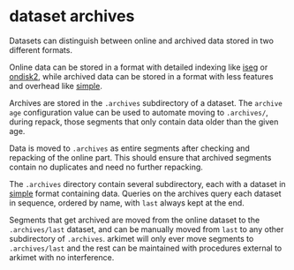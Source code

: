 # dataset archives

Datasets can distinguish between online and archived data stored in two
different formats.

Online data can be stored in a format with detailed indexing like
[iseg](ds-iseg.md) or [ondisk2](ds-ondisk2.md), while archived data can be
stored in a format with less features and overhead like [simple](ds-simple.md).

Archives are stored in the `.archives` subdirectory of a dataset. The `archive
age` configuration value can be used to automate moving to `.archives/`, during
repack, those segments that only contain data older than the given age.

Data is moved to `.archives` as entire segments after checking and repacking of
the online part. This should ensure that archived segments contain no
duplicates and need no further repacking.

The `.archives` directory contain several subdirectory, each with a dataset in
[simple](ds-simple.md) format containing data. Queries on the archives query
each dataset in sequence, ordered by name, with `last` always kept at the end.

Segments that get archived are moved from the online dataset to the
`.archives/last` dataset, and can be manually moved from `last` to any other
subdirectory of `.archives`. arkimet will only ever move segments to
`.archives/last` and the rest can be maintained with procedures external to
arkimet with no interference.
